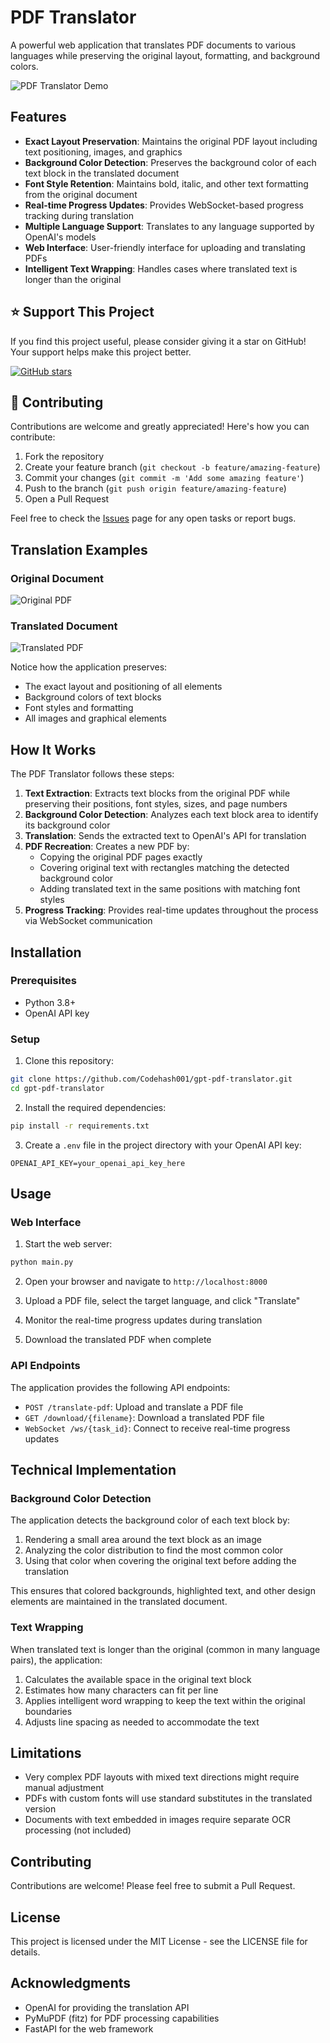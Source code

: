 # PDF Translator

A powerful web application that translates PDF documents to various languages while preserving the original layout, formatting, and background colors.

![PDF Translator Demo](example/demo.png)

## Features

- **Exact Layout Preservation**: Maintains the original PDF layout including text positioning, images, and graphics
- **Background Color Detection**: Preserves the background color of each text block in the translated document
- **Font Style Retention**: Maintains bold, italic, and other text formatting from the original document
- **Real-time Progress Updates**: Provides WebSocket-based progress tracking during translation
- **Multiple Language Support**: Translates to any language supported by OpenAI's models
- **Web Interface**: User-friendly interface for uploading and translating PDFs
- **Intelligent Text Wrapping**: Handles cases where translated text is longer than the original

## ⭐ Support This Project

If you find this project useful, please consider giving it a star on GitHub! Your support helps make this project better.

[![GitHub stars](https://img.shields.io/github/stars/Codehash001/gpt-pdf-translator.svg?style=social&label=Star)](https://github.com/Codehash001/gpt-pdf-translator)

## 🤝 Contributing

Contributions are welcome and greatly appreciated! Here's how you can contribute:

1. Fork the repository
2. Create your feature branch (`git checkout -b feature/amazing-feature`)
3. Commit your changes (`git commit -m 'Add some amazing feature'`)
4. Push to the branch (`git push origin feature/amazing-feature`)
5. Open a Pull Request

Feel free to check the [Issues](https://github.com/Codehash001/gpt-pdf-translator/issues) page for any open tasks or report bugs.

## Translation Examples

### Original Document
![Original PDF](example/original.png)

### Translated Document
![Translated PDF](example/translated.png)

Notice how the application preserves:
- The exact layout and positioning of all elements
- Background colors of text blocks
- Font styles and formatting
- All images and graphical elements

## How It Works

The PDF Translator follows these steps:

1. **Text Extraction**: Extracts text blocks from the original PDF while preserving their positions, font styles, sizes, and page numbers
2. **Background Color Detection**: Analyzes each text block area to identify its background color
3. **Translation**: Sends the extracted text to OpenAI's API for translation
4. **PDF Recreation**: Creates a new PDF by:
   - Copying the original PDF pages exactly
   - Covering original text with rectangles matching the detected background color
   - Adding translated text in the same positions with matching font styles
5. **Progress Tracking**: Provides real-time updates throughout the process via WebSocket communication

## Installation

### Prerequisites
- Python 3.8+
- OpenAI API key

### Setup

1. Clone this repository:
```bash
git clone https://github.com/Codehash001/gpt-pdf-translator.git
cd gpt-pdf-translator
```

2. Install the required dependencies:
```bash
pip install -r requirements.txt
```

3. Create a `.env` file in the project directory with your OpenAI API key:
```
OPENAI_API_KEY=your_openai_api_key_here
```

## Usage

### Web Interface

1. Start the web server:
```bash
python main.py
```

2. Open your browser and navigate to `http://localhost:8000`

3. Upload a PDF file, select the target language, and click "Translate"

4. Monitor the real-time progress updates during translation

5. Download the translated PDF when complete

### API Endpoints

The application provides the following API endpoints:

- `POST /translate-pdf`: Upload and translate a PDF file
- `GET /download/{filename}`: Download a translated PDF file
- `WebSocket /ws/{task_id}`: Connect to receive real-time progress updates

## Technical Implementation

### Background Color Detection

The application detects the background color of each text block by:

1. Rendering a small area around the text block as an image
2. Analyzing the color distribution to find the most common color
3. Using that color when covering the original text before adding the translation

This ensures that colored backgrounds, highlighted text, and other design elements are maintained in the translated document.

### Text Wrapping

When translated text is longer than the original (common in many language pairs), the application:

1. Calculates the available space in the original text block
2. Estimates how many characters can fit per line
3. Applies intelligent word wrapping to keep the text within the original boundaries
4. Adjusts line spacing as needed to accommodate the text

## Limitations

- Very complex PDF layouts with mixed text directions might require manual adjustment
- PDFs with custom fonts will use standard substitutes in the translated version
- Documents with text embedded in images require separate OCR processing (not included)

## Contributing

Contributions are welcome! Please feel free to submit a Pull Request.

## License

This project is licensed under the MIT License - see the LICENSE file for details.

## Acknowledgments

- OpenAI for providing the translation API
- PyMuPDF (fitz) for PDF processing capabilities
- FastAPI for the web framework
